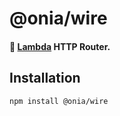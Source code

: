 # @onia/wire

#### 🎯 [Lambda](https://aws.amazon.com/lambda) HTTP Router.

## Installation

```sh
npm install @onia/wire
```
